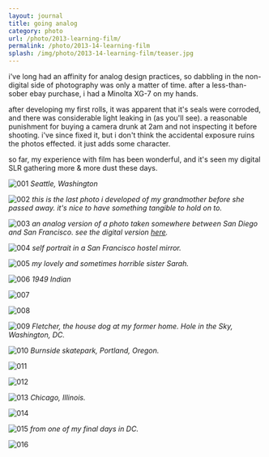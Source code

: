 ```yaml
---
layout: journal
title: going analog
category: photo
url: /photo/2013-learning-film/
permalink: /photo/2013-14-learning-film
splash: /img/photo/2013-14-learning-film/teaser.jpg
---
```


i've long had an affinity for analog design practices, so dabbling in the non-digital side of photography was only a matter of time. after a less-than-sober ebay purchase, i had a Minolta XG-7 on my hands.

after developing my first rolls, it was apparent that it's seals were corroded, and there was considerable light leaking in (as you'll see). a reasonable punishment for buying a camera drunk at 2am and not inspecting it before shooting. i've since fixed it, but i don't think the accidental exposure ruins the photos effected. it just adds some character. 

so far, my experience with film has been wonderful, and it's seen my digital SLR gathering more & more dust these days.

![001](../../img/photo/2013-14-learning-film/001.jpg)
_Seattle, Washington_

![002](../../img/photo/2013-14-learning-film/002.jpg)
_this is the last photo i developed of my grandmother before she passed away. it's nice to have something tangible to hold on to._

![003](../../img/photo/2013-14-learning-film/003.jpg)
_an analog version of a photo taken somewhere between San Diego and San Francisco. see the digital version [here](http://ryantroyford.com/photo/2013-west-coast/)._

![004](../../img/photo/2013-14-learning-film/004.jpg)
_self portrait in a San Francisco hostel mirror._

![005](../../img/photo/2013-14-learning-film/005.jpg)
_my lovely and sometimes horrible sister Sarah._

![006](../../img/photo/2013-14-learning-film/006.jpg)
_1949 Indian_

![007](../../img/photo/2013-14-learning-film/007.jpg)

![008](../../img/photo/2013-14-learning-film/008.jpg)

![009](../../img/photo/2013-14-learning-film/009.jpg)
_Fletcher, the house dog at my former home. Hole in the Sky, Washington, DC._

![010](../../img/photo/2013-14-learning-film/010.jpg)
_Burnside skatepark, Portland, Oregon._

![011](../../img/photo/2013-14-learning-film/011.jpg)

![012](../../img/photo/2013-14-learning-film/012.jpg)

![013](../../img/photo/2013-14-learning-film/013.jpg)
_Chicago, Illinois._

![014](../../img/photo/2013-14-learning-film/014.jpg)

![015](../../img/photo/2013-14-learning-film/015.jpg)
_from one of my final days in DC._

![016](../../img/photo/2013-14-learning-film/016.jpg)


